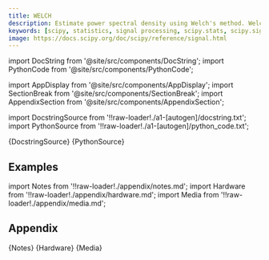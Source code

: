 ```yaml
---
title: WELCH
description: Estimate power spectral density using Welch's method. Welch's method [1]_ computes an estimate of the power spectral density by dividing the data into overlapping segments, computing a modified periodogram for each segment and averaging the periodograms.
keywords: [scipy, statistics, signal processing, scipy.stats, scipy.signal, scipy.signal.welch]
image: https://docs.scipy.org/doc/scipy/reference/signal.html
---
```


[//]: # (Custom component imports)

import DocString from '@site/src/components/DocString';
import PythonCode from '@site/src/components/PythonCode';

import AppDisplay from '@site/src/components/AppDisplay';
import SectionBreak from '@site/src/components/SectionBreak';
import AppendixSection from '@site/src/components/AppendixSection';

[//]: # (Docstring)

import DocstringSource from '!!raw-loader!./a1-[autogen]/docstring.txt';
import PythonSource from '!!raw-loader!./a1-[autogen]/python_code.txt';


<DocString>{DocstringSource}</DocString>
<PythonCode GLink='SCIPY/signal/WELCH/WELCH.py'>{PythonSource}</PythonCode>


<SectionBreak />

    

[//]: # (Examples)

## Examples

<AppDisplay 
  GLink='SCIPY/signal/WELCH'
  nodeLabel='WELCH'>
</AppDisplay>

<SectionBreak />

    

[//]: # (Appendix)

import Notes from '!!raw-loader!./appendix/notes.md';
import Hardware from '!!raw-loader!./appendix/hardware.md';
import Media from '!!raw-loader!./appendix/media.md';

## Appendix

<AppendixSection index={0} folderPath='nodes/SCIPY/signal/WELCH/appendix/'>{Notes}</AppendixSection>
<AppendixSection index={1} folderPath='nodes/SCIPY/signal/WELCH/appendix/'>{Hardware}</AppendixSection>
<AppendixSection index={2} folderPath='nodes/SCIPY/signal/WELCH/appendix/'>{Media}</AppendixSection>


